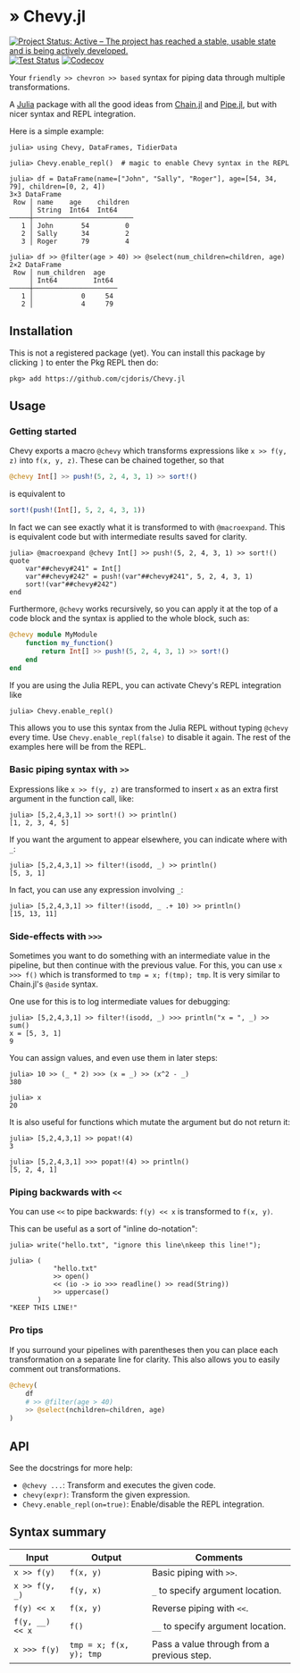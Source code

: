 # » Chevy.jl

[![Project Status: Active – The project has reached a stable, usable state and is being actively developed.](https://www.repostatus.org/badges/latest/active.svg)](https://www.repostatus.org/#active)
[![Test Status](https://github.com/cjdoris/Chevy.jl/actions/workflows/tests.yml/badge.svg)](https://github.com/cjdoris/Chevy.jl/actions/workflows/tests.yml)
[![Codecov](https://codecov.io/gh/cjdoris/Chevy.jl/branch/main/graph/badge.svg?token=1flP5128hZ)](https://codecov.io/gh/cjdoris/Chevy.jl)

Your `friendly >> chevron >> based` syntax for piping data through multiple
transformations.

A [Julia](https://julialang.org/) package with all the good ideas from
[Chain.jl](https://github.com/jkrumbiegel/Chain.jl) and
[Pipe.jl](https://github.com/oxinabox/Pipe.jl), but with nicer syntax and REPL integration.

Here is a simple example:
```julia-repl
julia> using Chevy, DataFrames, TidierData

julia> Chevy.enable_repl()  # magic to enable Chevy syntax in the REPL

julia> df = DataFrame(name=["John", "Sally", "Roger"], age=[54, 34, 79], children=[0, 2, 4])
3×3 DataFrame
 Row │ name    age    children
     │ String  Int64  Int64
─────┼─────────────────────────
   1 │ John       54         0
   2 │ Sally      34         2
   3 │ Roger      79         4

julia> df >> @filter(age > 40) >> @select(num_children=children, age)
2×2 DataFrame
 Row │ num_children  age
     │ Int64         Int64
─────┼─────────────────────
   1 │            0     54
   2 │            4     79
```

## Installation

This is not a registered package (yet). You can install this package by clicking `]` to
enter the Pkg REPL then do:

```
pkg> add https://github.com/cjdoris/Chevy.jl
```

## Usage

### Getting started

Chevy exports a macro `@chevy` which transforms expressions like `x >> f(y, z)` into
`f(x, y, z)`. These can be chained together, so that
```julia
@chevy Int[] >> push!(5, 2, 4, 3, 1) >> sort!()
```
is equivalent to
```julia
sort!(push!(Int[], 5, 2, 4, 3, 1))
```

In fact we can see exactly what it is transformed to with `@macroexpand`. This is
equivalent code but with intermediate results saved for clarity.
```julia-repl
julia> @macroexpand @chevy Int[] >> push!(5, 2, 4, 3, 1) >> sort!()
quote
    var"##chevy#241" = Int[]
    var"##chevy#242" = push!(var"##chevy#241", 5, 2, 4, 3, 1)
    sort!(var"##chevy#242")
end
```

Furthermore, `@chevy` works recursively, so you can apply it at the top of a code block
and the syntax is applied to the whole block, such as:
```julia
@chevy module MyModule
    function my_function()
        return Int[] >> push!(5, 2, 4, 3, 1) >> sort!()
    end
end
```

If you are using the Julia REPL, you can activate Chevy's REPL integration like
```julia-repl
julia> Chevy.enable_repl()
```
This allows you to use this syntax from the Julia REPL without typing `@chevy` every
time. Use `Chevy.enable_repl(false)` to disable it again. The rest of the examples here
will be from the REPL.

### Basic piping syntax with `>>`

Expressions like `x >> f(y, z)` are transformed to insert `x` as an extra first argument
in the function call, like:
```julia-repl
julia> [5,2,4,3,1] >> sort!() >> println()
[1, 2, 3, 4, 5]
```

If you want the argument to appear elsewhere, you can indicate where with `_`:
```julia-repl
julia> [5,2,4,3,1] >> filter!(isodd, _) >> println()
[5, 3, 1]
```

In fact, you can use any expression involving `_`:
```julia-repl
julia> [5,2,4,3,1] >> filter!(isodd, _ .+ 10) >> println()
[15, 13, 11]
```

### Side-effects with `>>>`

Sometimes you want to do something with an intermediate value in the pipeline, but then
continue with the previous value. For this, you can use `x >>> f()` which is transformed
to `tmp = x; f(tmp); tmp`. It is very similar to Chain.jl's `@aside` syntax.

One use for this is to log intermediate values for debugging:
```julia-repl
julia> [5,2,4,3,1] >> filter!(isodd, _) >>> println("x = ", _) >> sum()
x = [5, 3, 1]
9
```

You can assign values, and even use them in later steps:
```julia-repl
julia> 10 >> (_ * 2) >>> (x = _) >> (x^2 - _)
380

julia> x
20
```

It is also useful for functions which mutate the argument but do not return it:
```julia-repl
julia> [5,2,4,3,1] >> popat!(4)
3

julia> [5,2,4,3,1] >>> popat!(4) >> println()
[5, 2, 4, 1]
```

### Piping backwards with `<<`

You can use `<<` to pipe backwards: `f(y) << x` is transformed to `f(x, y)`.

This can be useful as a sort of "inline do-notation":
```julia-repl
julia> write("hello.txt", "ignore this line\nkeep this line!");

julia> (
           "hello.txt"
           >> open()
           << (io -> io >>> readline() >> read(String))
           >> uppercase()
       )
"KEEP THIS LINE!"
```

### Pro tips

If you surround your pipelines with parentheses then you can place each transformation
on a separate line for clarity. This also allows you to easily comment out transformations.

```julia
@chevy(
    df
    # >> @filter(age > 40)
    >> @select(nchildren=children, age)
)
```

## API

See the docstrings for more help:
- `@chevy ...`: Transform and executes the given code.
- `chevy(expr)`: Transform the given expression.
- `Chevy.enable_repl(on=true)`: Enable/disable the REPL integration.

## Syntax summary

| Input | Output | Comments |
| ----- | ------ | -------- |
| `x >> f(y)` | `f(x, y)` | Basic piping with `>>`. |
| `x >> f(y, _)` | `f(y, x)` | `_` to specify argument location. |
| `f(y) << x` | `f(x, y)` | Reverse piping with `<<`. |
| `f(y, __) << x` | `f()` | `__` to specify argument location. |
| `x >>> f(y)` | `tmp = x; f(x, y); tmp` | Pass a value through from a previous step. |

